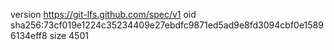 version https://git-lfs.github.com/spec/v1
oid sha256:73cf019e1224c35234409e27ebdfc9871ed5ad9e8fd3094cbf0e15896134eff8
size 4501
